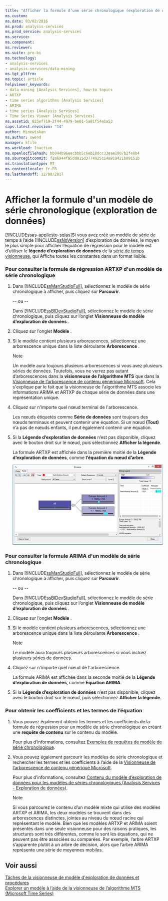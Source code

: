 ```yaml
---
title: "Afficher la formule d’une série chronologique (exploration de données) de modèle | Documents Microsoft"
ms.custom: 
ms.date: 03/02/2016
ms.prod: analysis-services
ms.prod_service: analysis-services
ms.service: 
ms.component: 
ms.reviewer: 
ms.suite: pro-bi
ms.technology:
- analysis-services
- analysis-services/data-mining
ms.tgt_pltfrm: 
ms.topic: article
helpviewer_keywords:
- data mining [Analysis Services], how-to topics
- ARTXP
- time series algorithms [Analysis Services]
- ARIMA
- time series [Analysis Services]
- Time Series Viewer [Analysis Services]
ms.assetid: 825ef719-2f44-4979-be01-5a81f54e1a53
caps.latest.revision: "14"
author: Minewiskan
ms.author: owend
manager: kfile
ms.workload: Inactive
ms.openlocfilehash: bb044b96eecbbb5c6eb18dcc33eae1807b2fe8b4
ms.sourcegitcommit: f1a6944f95dd015d3774a25c14a919421b09151b
ms.translationtype: MT
ms.contentlocale: fr-FR
ms.lasthandoff: 12/08/2017
---
```

# <a name="view-the-formula-for-a-time-series-model-data-mining"></a>Afficher la formule d'un modèle de série chronologique (exploration de données)
[!INCLUDE[ssas-appliesto-sqlas](../../includes/ssas-appliesto-sqlas.md)]Si vous avez créé un modèle de série de temps à l’aide [!INCLUDE[ssNoVersion](../../includes/ssnoversion-md.md)] d’exploration de données, le moyen le plus simple pour afficher l’équation de régression pour le modèle est d’utiliser le **légende d’exploration de données** de la [série de temps visionneuse](../../analysis-services/data-mining/browse-a-model-using-the-microsoft-time-series-viewer.md), qui Affiche toutes les constantes dans un format lisible.  
  
### <a name="to-view-the-artxp-regression-formula-for-a-time-series-model"></a>Pour consulter la formule de régression ARTXP d'un modèle de série chronologique  
  
1.  Dans [!INCLUDE[ssManStudioFull](../../includes/ssmanstudiofull-md.md)], sélectionnez le modèle de série chronologique à afficher, puis cliquez sur **Parcourir**.  
  
     -- ou --  
  
     Dans [!INCLUDE[ssBIDevStudioFull](../../includes/ssbidevstudiofull-md.md)], sélectionnez le modèle de série chronologique, puis cliquez sur l’onglet **Visionneuse de modèle d’exploration de données** .  
  
2.  Cliquez sur l’onglet **Modèle** .  
  
3.  Si le modèle contient plusieurs arborescences, sélectionnez une arborescence unique dans la liste déroulante **Arborescence** .  
  
    > [!NOTE]  
    >  Un modèle aura toujours plusieurs arborescences si vous avez plusieurs séries de données. Toutefois, vous ne verrez pas autant d’arborescences dans la **visionneuse de l’algorithme MTS** que dans la [Visionneuse de l’arborescence de contenu générique Microsoft](http://msdn.microsoft.com/library/751b4393-f6fd-48c1-bcef-bdca589ce34c). Cela s'explique par le fait que la visionneuse de l'algorithme MTS associe les informations ARIMA et ARTXP de chaque série de données dans une représentation unique.  
  
4.  Cliquez sur n'importe quel nœud terminal de l'arborescence.  
  
     Les nœuds étiquetés comme **Série de données** sont toujours des nœuds terminaux et peuvent contenir une équation. Si un nœud **(Tout)** n’a pas de nœuds enfants, il peut également contenir une équation.  
  
5.  Si la **Légende d’exploration de données** n’est pas disponible, cliquez avec le bouton droit sur le nœud, puis sélectionnez **Afficher la légende**.  
  
     La formule ARTXP est affichée dans la première moitié de la **Légende d’exploration de données**, comme **l’équation du nœud d’arbre**.  
  
     ![affichage de la formule de série chronologique dans la légende](../../analysis-services/data-mining/media/ssdm-timeserieslegend.png "affichage de la formule de série chronologique dans la légende")  
  
### <a name="to-view-the-arima-formula-for-a-time-series-model"></a>Pour consulter la formule ARIMA d'un modèle de série chronologique  
  
1.  Dans [!INCLUDE[ssManStudioFull](../../includes/ssmanstudiofull-md.md)], sélectionnez le modèle de série chronologique à afficher, puis cliquez sur **Parcourir**.  
  
     -- ou --  
  
     Dans [!INCLUDE[ssBIDevStudioFull](../../includes/ssbidevstudiofull-md.md)], sélectionnez le modèle de série chronologique, puis cliquez sur l’onglet **Visionneuse de modèle d’exploration de données** .  
  
2.  Cliquez sur l’onglet **Modèle** .  
  
3.  Si le modèle contient plusieurs arborescences, sélectionnez une arborescence unique dans la liste déroulante **Arborescence** .  
  
    > [!NOTE]  
    >  Le modèle aura toujours plusieurs arborescences si vous incluez plusieurs séries de données.  
  
4.  Cliquez sur n'importe quel nœud de l'arborescence.  
  
     La formule ARIMA est affichée dans la seconde moitié de la **Légende d’exploration de données**, comme **Équation ARIMA**.  
  
5.  Si la **Légende d’exploration de données** n’est pas disponible, cliquez avec le bouton droit sur le nœud, puis sélectionnez **Afficher la légende**.  
  
### <a name="to-get-the-coefficients-and-terms-for-the-equation"></a>Pour obtenir les coefficients et les termes de l’équation  
  
1.  Vous pouvez également obtenir les termes et les coefficients de la formule de régression pour un modèle de série chronologique en créant une **requête de contenu** sur le contenu du modèle.  
  
     Pour plus d’informations, consultez [Exemples de requêtes de modèle de série chronologique](../../analysis-services/data-mining/time-series-model-query-examples.md).  
  
2.  Vous pouvez également parcourir les modèles de série chronologique et rechercher les termes et les coefficients à l’aide de la [Visionneuse de l’arborescence de contenu générique Microsoft](http://msdn.microsoft.com/library/751b4393-f6fd-48c1-bcef-bdca589ce34c).  
  
     Pour plus d’informations, consultez [Contenu du modèle d’exploration de données pour les modèles de séries chronologiques &#40;Analysis Services - Exploration de données&#41;](../../analysis-services/data-mining/mining-model-content-for-time-series-models-analysis-services-data-mining.md).  
  
    > [!NOTE]  
    >  Si vous parcourez le contenu d’un modèle mixte qui utilise des modèles ARTXP et ARIMA, les deux modèles se trouvent dans des arborescences distinctes, jointes au niveau du nœud racine qui représentant le modèle. Bien que les modèles ARTXP et ARIMA soient présentés dans une seule visionneuse pour des raisons pratiques, les structures sont très différentes, comme le sont les équations, qui ne peuvent pas être associées ou comparées. Par exemple, l’arbre ARTXP s’apparente plutôt à un arbre de décision, alors que l’arbre ARIMA représente une série de moyennes mobiles.  
  
## <a name="see-also"></a>Voir aussi  
 [Tâches de la visionneuse de modèle d'exploration de données et procédures](../../analysis-services/data-mining/mining-model-viewer-tasks-and-how-tos.md)   
 [Explorer un modèle à l’aide de la visionneuse de l’algorithme MTS (Microsoft Time Series)](../../analysis-services/data-mining/browse-a-model-using-the-microsoft-time-series-viewer.md)  
  
  
